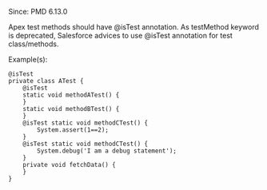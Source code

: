 Since: PMD 6.13.0

Apex test methods should have @isTest annotation.
As testMethod keyword is deprecated, Salesforce advices to use @isTest annotation for test class/methods.

Example(s):
```
@isTest
private class ATest {
    @isTest
    static void methodATest() {
    }
    static void methodBTest() {
    }
    @isTest static void methodCTest() {
        System.assert(1==2);
    }
    @isTest static void methodCTest() {
        System.debug('I am a debug statement');
    }
    private void fetchData() {
    }
}
```

